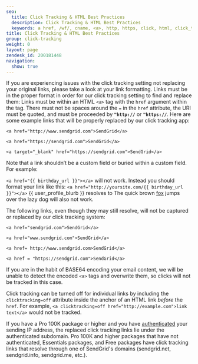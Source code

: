 ```yaml
---
seo:
  title: Click Tracking & HTML Best Practices
  description: Click Tracking & HTML Best Practices
  keywords: a href, /wf/, cname, <a>, http, https, click, html, click_tracking
title: Click Tracking & HTML Best Practices
group: click-tracking
weight: 0
layout: page
zendesk_id: 200181448
navigation:
  show: true
---
```


If you are experiencing issues with the click tracking setting not replacing your original links, please take a look at your link formatting. Links must be in the proper format in order for our click tracking setting to find and replace them: 
Links must be within an HTML `<a>` tag with the `href` argument within the tag. There must not be spaces around the `=` in the `href` attribute, the URI must be quoted, and must be proceeded by **`"http://`** or **`"https://`**. 
Here are some example links that will be properly replaced by our click tracking app:

`<a href="http://www.sendgrid.com">SendGrid</a>`

`<a href="https://sendgrid.com">SendGrid</a>`

`<a target="_blank" href="https://sendgrid.com">SendGrid</a>`

Note that a link shouldn’t be a custom field or buried within a custom field. For example: 

`<a href="{{ birthday_url }}"></a>` will not work. Instead you should format your link like this: `<a href="http://yoursite.com/{{ birthday_url }}"></a>`
{{ user_profile_blurb }} resolves to The quick brown <a href="http://google.com">fox</a> jumps over the lazy dog will also not work.


The following links, even though they may still resolve, will not be captured or replaced by our click tracking system:

`<a href="sendgrid.com">SendGrid</a>`

`<a href="www.sendgrid.com">SendGrid</a>`

`<a href= http://www.sendgrid.com>SendGrid</a>`

`<a href = "https://sendgrid.com">SendGrid</a>`

<call-out>

If you are in the habit of BASE64 encoding your email content, we will be unable to detect the encoded `<a>` tags and overwrite them, so clicks will not be tracked in this case.

</call-out>

Click tracking can be turned off for individual links by including the `clicktracking=off` attribute inside the anchor of an HTML link *before* the `href`. For example, `<a clicktracking=off href="http://example.com">link text</a>` would not be tracked.


If you have a Pro 100K package or higher and you have [authenticated]({{root_url}}/ui/account-and-settings/how-to-set-up-reverse-dns/) your sending IP address, the replaced click tracking links lie under the authenticated subdomain. Pro 100K and higher packages that have not authenticated, Essentials packages, and Free packages have click tracking links that resolve through one of SendGrid's domains (sendgrid.net, sendgrid.info, sendgrid.me, etc.).

